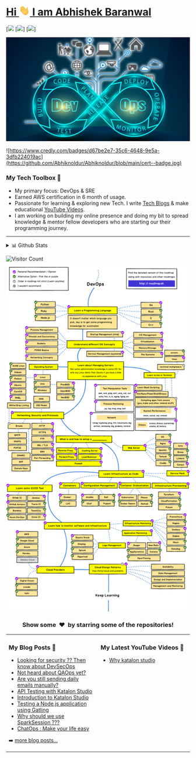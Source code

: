 # [Hi <img src="https://raw.githubusercontent.com/ABSphreak/ABSphreak/master/gifs/Hi.gif" width="30px"> I am Abhishek Baranwal](https://www.linkedin.com/in/abhishekbaranwal)
[<img height="30" src="https://img.shields.io/badge/twitter-%231DA1F2.svg?&style=for-the-badge&logo=twitter&logoColor=white"/>
[<img height="30" src = "https://img.shields.io/badge/Youtube-%23E4405F.svg?&style=for-the-badge&logo=Youtube&logoColor=white">]
[<img height="30" src="https://img.shields.io/badge/linkedin-blue.svg?&style=for-the-badge&logo=linkedin&logoColor=white"/>]

![alt text](https://github.com/Abhiknoldur/Abhiknoldur/blob/main/Devops.jpeg) 

![https://www.credly.com/badges/d67be2e7-35c6-4648-9e5a-3dfb224019ac](https://github.com/Abhiknoldur/Abhiknoldur/blob/main/cert--badge.jpg) 


### My Tech Toolbox 🧰 


 

* My primary focus: DevOps & SRE
* Earned AWS certification in 6 month of usage.
* Passionate for learning & exploring new Tech. I write [Tech Blogs](https://abhishekbaranwal10.wordpress.com/author/abhishekbaranwal10/) & make educational [YouTube Videos](https://www.youtube.com/c/AyushiRawat).
* I am working on building my online presence and doing my bit to spread knowledge & mentor fellow developers who are starting our their programming journey.
<!--* 🏠 Hogwarts House: Griffindor-->
<!--* If you play Call of Duty- add me: Blackhood@00-->
<!--* I am currently learning Terraform-->
<!--* I’m currently working on my portfolio. -->
<!-- * Ask me about anything related to DevOps, I'll be happy to help.-->
<!-- -->
<!--* I'm looking to collaborate on Open source project-->

---

<table><tr><td valign="top" width="50%">

### My Blog Posts 🌱
<!-- BLOG-POST-LIST:START -->
- [Looking for security ?? Then know about DevSecOps](https://abhishekbaranwal10.wordpress.com/2019/08/10/looking-for-security-then-know-about-devsecops/#more-76)
- [Not heard about QAOps yet?](https://abhishekbaranwal10.wordpress.com/2019/08/10/not-heard-about-qaops-yet/)
- [Are you still sending daily emails manually?](https://abhishekbaranwal10.wordpress.com/2019/02/23/are-you-still-sending-daily-emails-manually/#more-30)
- [API Testing with Katalon Studio](https://abhishekbaranwal10.wordpress.com/2018/12/29/api-testing-with-katalon-studio/#more-44)
- [Introduction to Katalon Studio](https://abhishekbaranwal10.wordpress.com/2018/11/25/introduction-to-katalon-studio/)
- [Testing a Node.js application using Gatling](https://abhishekbaranwal10.wordpress.com/2018/10/17/testing-a-node-js-application-using-gatling/#more-31)
- [Why should we use SparkSession ???](https://abhishekbaranwal10.wordpress.com/2018/09/25/introduction-to-spark-session/#more-6)  
- [ChatOps : Make your life easy](https://abhishekbaranwal11.wordpress.com/2019/12/26/chatops-make-your-life-easy/)
<!-- BLOG-POST-LIST:END -->
➡️ [more blog posts...](https://ayushirawat.com/)
</td>
<td valign="top" width="50%">

### My Latest YouTube Videos 🌱
<!-- YOUTUBE:START -->
- [Why katalon studio](https://www.youtube.com/watch?v=2jxxYRwiLOI&ab_channel=KnoldusInc.)
<!-- YOUTUBE:END -->
</td>

 <details>
<summary>📊 Github Stats</summary>

<p align="center"> <img src="https://github-readme-stats.vercel.app/api?username=abhiknoldur&show_icons=true&theme=gotham" alt="Abhishek Baranwal | Stats" />

<div class="badge-base LI-profile-badge" data-locale="en_US" data-size="large" data-theme="dark" data-type="HORIZONTAL" data-vanity="abhishekbaranwal" data-version="v1"><a class="badge-base__link LI-simple-link" href="https://in.linkedin.com/in/abhishekbaranwal?trk=profile-badge">ABHISHEK BARANWAL</a></div>
                
<div class="badge-base LI-profile-badge" data-locale="en_US" data-size="medium" data-theme="light" data-type="VERTICAL" data-vanity="abhishekbaranwal" data-version="v1"><a class="badge-base__link LI-simple-link" href="https://in.linkedin.com/in/abhishekbaranwal?trk=profile-badge">ABHISHEK BARANWAL</a></div>
                
</details>

 ![Visitor Count](https://profile-counter.glitch.me/{abhiknoldur}/count.svg)

![DevOps-Roadmap](https://github.com/Abhiknoldur/Abhiknoldur/blob/main/devops-roadmap.png)
 
 

[Wordpress]: https://abhishekbaranwal10.wordpress.com/author/abhishekbaranwal10/
[Wordpress11]: https://abhishekbaranwal11.wordpress.com/  
[Hackerank]: https://www.hackerrank.com/Aviburn
[gmail]: https://gmail.com
[linkedin]: https://www.linkedin.com/in/abhishekbaranwal
[Facebook]: https://www.facebook.com/AviBurn

<h3 align="center">Show some &nbsp;❤️&nbsp; by starring some of the repositories!</h3>
